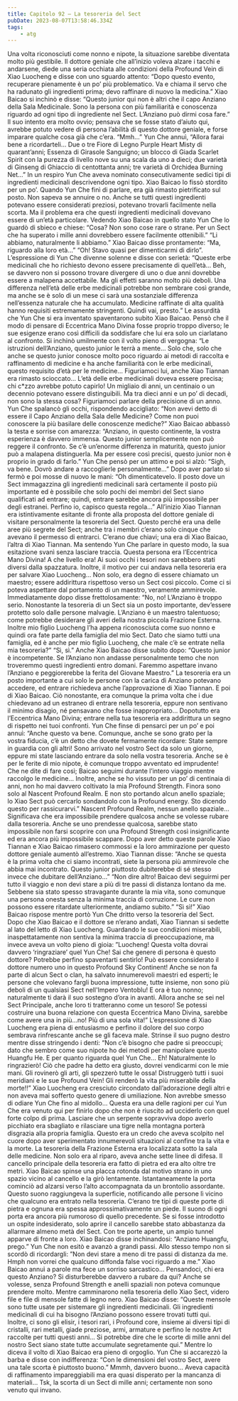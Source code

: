 ```yaml
---
title: Capitolo 92 – La tesoreria del Sect
pubDate: 2023-08-07T13:58:46.334Z
tags:
    - atg
---
```


Una volta riconosciuti come nonno e nipote, la situazione sarebbe diventata molto più gestibile. Il dottore geniale che all’inizio voleva alzare i tacchi e andarsene, diede una seria occhiata alle condizioni della Profound Vein di Xiao Luocheng e disse con uno sguardo attento: “Dopo questo evento, recuperare pienamente è un po’ più problematico.
Va e chiama il servo che ha radunato gli ingredienti prima; devo raffinare di nuovo la medicina.”
Xiao Baicao si inchinò e disse: “Questo junior qui non è altri che il capo Anziano della Sala Medicinale. Sono la persona con più familiarità e conoscenza riguardo ad ogni tipo di ingrediente nel Sect. L’Anziano può dirmi cosa fare.” Il suo intento era molto ovvio; pensava che se fosse stato d’aiuto qui, avrebbe potuto vedere di persona l’abilità di questo dottore geniale, e forse imparare qualche cosa già che c’era.
“Mmh…” Yun Che annuì, “Allora farai bene a ricordarteli… Due o tre Fiore di Legno Purple Heart Misty di quarant’anni; Essenza di Girasole Sanguigno; un blocco di Giada Scarlet Spirit con la purezza di livello nove su una scala da uno a dieci; due varietà di Ginseng di Ghiaccio di centottanta anni; tre varietà di Orchidea Burning Net…”
In un respiro Yun Che aveva nominato consecutivamente sedici tipi di ingredienti medicinali descrivendone ogni tipo. Xiao Baicao lo fissò stordito per un po’. Quando Yun Che finì di parlare, era già rimasto pietrificato sul posto. Non sapeva se annuire o no. Anche se tutti questi ingredienti potevano essere considerati preziosi, potevano trovarli facilmente nella scorta. Ma il problema era che questi ingredienti medicinali dovevano essere di un’età particolare.
Vedendo Xiao Baicao in quello stato Yun Che lo guardò di sbieco e chiese: “Cosa? Non sono cose rare o strane. Per un Sect che ha superato i mille anni dovrebbero essere facilmente ottenibili.”
“Li abbiamo, naturalmente li abbiamo.” Xiao Baicao disse prontamente: “Ma, riguardo alla loro età…”
“Oh! Stavo quasi per dimenticarmi di dirlo”. L’espressione di Yun Che divenne solenne e disse con serietà: “Queste erbe medicinali che ho richiesto devono essere precisamente di quell’età… Beh, se davvero non si possono trovare divergere di uno o due anni dovrebbe essere a malapena accettabile. Ma gli effetti saranno molto più deboli. Una differenza nell’età delle erbe medicinali potrebbe non sembrare così grande, ma anche se è solo di un mese ci sarà una sostanziale differenza nell’essenza naturale che ha accumulato. Medicine raffinate di alta qualità hanno requisiti estremamente stringenti. Quindi vai, presto.”
Le assurdità che Yun Che si era inventato spaventarono subito Xiao Baicao. Pensò che il modo di pensare di Eccentrica Mano Divina fosse proprio troppo diverso; le sue esigenze erano così difficili da soddisfare che lui era solo un ciarlatano al confronto. Si inchinò umilmente con il volto pieno di vergogna: “Le istruzioni dell’Anziano, questo junior le terrà a mente… Solo che, solo che anche se questo junior conosce molto poco riguardo ai metodi di raccolta e raffinamento di medicine e ha anche familiarità con le erbe medicinali, questo requisito d’età per le medicine…
Figuriamoci lui, anche Xiao Tiannan era rimasto scioccato… L’età delle erbe medicinali doveva essere precisa; chi c*zzo avrebbe potuto capirlo! Un migliaio di anni, un centinaio o un decennio potevano essere distinguibili. Ma tra dieci anni e un po’ di decadi, non sono la stessa cosa? Figuriamoci parlare della precisione di un anno.
Yun Che spalancò gli occhi, rispondendo accigliato: “Non avevi detto di essere il Capo Anziano della Sala delle Medicine? Come non puoi conoscere la più basilare delle conoscenze mediche?”
Xiao Baicao abbassò la testa e sorrise con amarezza: “Anziano, in questo continente, la vostra esperienza è davvero immensa. Questo junior semplicemente non può reggere il confronto. Se c’è un’enorme differenza in maturità, questo junior può a malapena distinguerla. Ma per essere così precisi, questo junior non è proprio in grado di farlo.”
Yun Che pensò per un attimo e poi si alzò: “Sigh, va bene. Dovrò andare a raccoglierle personalmente…”
Dopo aver parlato si fermò e poi mosse di nuovo le mani: “Oh dimenticatevelo. Il posto dove un Sect immagazzina gli ingredienti medicinali sarà certamente il posto più importante ed è possibile che solo pochi dei membri del Sect siano qualificati ad entrare; quindi, entrare sarebbe ancora più impossibile per degli estranei. Perfino io, capisco questa regola…”
All’inizio Xiao Tiannan era istintivamente esitante di fronte alla proposta del dottore geniale di visitare personalmente la tesoreria del Sect. Questo perché era una delle aree più segrete del Sect; anche tra i membri c’erano solo cinque che avevano il permesso di entrarci. C’erano due chiavi; una era di Xiao Baicao, l’altra di Xiao Tiannan. Ma sentendo Yun Che parlare in questo modo, la sua esitazione svanì senza lasciare traccia. Questa persona era l’Eccentrica Mano Divina!
A che livello era! Ai suoi occhi i tesori non sarebbero stati diversi dalla spazzatura. Inoltre, il motivo per cui andava nella tesoreria era per salvare Xiao Luocheng… Non solo, era degno di essere chiamato un maestro; essere addirittura rispettoso verso un Sect così piccolo. Come ci si poteva aspettare dal portamento di un maestro, veramente ammirevole.
Immediatamente dopo disse frettolosamente: “No, no! L’Anziano è troppo serio. Nonostante la tesoreria di un Sect sia un posto importante, dev’essere protetto solo dalle persone malvagie. L’Anziano è un maestro talentuoso; come potrebbe desiderare gli averi della nostra piccola Frazione Esterna.
Inoltre mio figlio Luocheng l’ha appena riconosciuta come suo nonno e quindi ora fate parte della famiglia del mio Sect. Dato che siamo tutti una famiglia, ed è anche per mio figlio Luocheng, che male c’è se entrate nella mia tesoreria?”
“Sì, sì.” Anche Xiao Baicao disse subito dopo: “Questo junior è incompetente. Se l’Anziano non andasse personalmente temo che non troveremmo questi ingredienti entro domani. Faremmo aspettare invano l’Anziano e peggiorerebbe la ferita del Giovane Maestro.”
La tesoreria era un posto importante a cui solo le persone con la carica di Anziano potevano accedere, ed entrare richiedeva anche l’approvazione di Xiao Tiannan. E poi di Xiao Baicao. Ciò nonostante, era comunque la prima volta che i due chiedevano ad un estraneo di entrare nella tesoreria, eppure non sentivano il minimo disagio, né pensavano che fosse inappropriato… Dopotutto era l’Eccentrica Mano Divina; entrare nella tua tesoreria era addirittura un segno di rispetto nei tuoi confronti.
Yun Che finse di pensarci per un po’ e poi annuì: “Anche questo va bene. Comunque, anche se sono grato per la vostra fiducia, c’è un detto che dovete fermamente ricordare: State sempre in guardia con gli altri! Sono arrivato nel vostro Sect da solo un giorno, eppure mi state lasciando entrare da solo nella vostra tesoreria. Anche se è per le ferite di mio nipote, è comunque troppo avventato ed imprudente! Che ne dite di fare così; Baicao seguimi durante l’intero viaggio mentre raccolgo le medicine… Inoltre, anche se ho vissuto per un po’ di centinaia di anni, non ho mai davvero coltivato la mia Profound Strength. Finora sono solo al Nascent Profound Realm. E non sto portando alcun anello spaziale; lo Xiao Sect può cercarlo sondandolo con la Profound energy. Sto dicendo questo per rassicurarvi.”
Nascent Profound Realm, nessun anello spaziale… Significava che era impossibile prendere qualcosa anche se volesse rubare dalla tesoreria. Anche se uno prendesse qualcosa, sarebbe stato impossibile non farsi scoprire con una Profound Strength così insignificante ed era ancora più impossibile scappare.
Dopo aver detto queste parole Xiao Tiannan e Xiao Baicao rimasero commossi e la loro ammirazione per questo dottore geniale aumentò all’estremo.
Xiao Tiannan disse: “Anche se questa è la prima volta che ci siamo incontrati, siete la persona più ammirevole che abbia mai incontrato.
Questo junior piuttosto dubiterebbe di sé stesso invece che dubitare dell’Anziano…”
“Non dire altro! Baicao devi seguirmi per tutto il viaggio e non devi stare a più di tre passi di distanza lontano da me. Sebbene sia stato spesso stravagante durante la mia vita, sono comunque una persona onesta senza la minima traccia di corruzione. Le cure non possono essere ritardate ulteriormente, andiamo subito.”
“Sì sì!” Xiao Baicao rispose mentre portò Yun Che dritto verso la tesoreria del Sect.
Dopo che Xiao Baicao e il dottore se n’erano andati, Xiao Tiannan si sedette al lato del letto di Xiao Luocheng. Guardando le sue condizioni miserabili, inaspettatamente non sentiva la minima traccia di preoccupazione, ma invece aveva un volto pieno di gioia: ”Luocheng! Questa volta dovrai davvero ‘ringraziare’ quel Yun Che! Sai che genere di persona è questo dottore? Potrebbe perfino spaventarti sentirlo! Può essere considerato il dottore numero uno in questo Profound Sky Continent! Anche se non fa parte di alcun Sect o clan, ha salvato innumerevoli maestri ed esperti; le persone che volevano fargli buona impressione, tutte insieme, non sono più deboli di un qualsiasi Sect nell'Impero Ventoblu! E ora è tuo nonno; naturalmente ti darà il suo sostegno d’ora in avanti.
Allora anche se sei nel Sect Principale, anche loro ti tratteranno come un tesoro! Se potessi costruire una buona relazione con questa Eccentrica Mano Divina, sarebbe come avere una in più…no! Più di una sola vita!”
L’espressione di Xiao Luocheng era piena di entusiasmo e perfino il dolore del suo corpo sembrava rinfrescante anche se gli faceva male. Strinse il suo pugno destro mentre disse stringendo i denti: “Non c’è bisogno che padre si preoccupi; dato che sembro come suo nipote ho dei metodi per manipolare questo Huangfu He.
E per quanto riguarda quel Yun Che… Eh! Naturalmente lo ringrazierò! Ciò che padre ha detto era giusto, dovrei vendicarmi con le mie mani. Gli rovinerò gli arti, gli spezzerò tutte le ossa!
Distruggerò tutti i suoi meridiani e le sue Profound Vein! Gli renderò la vita più miserabile della morte!!”
Xiao Luocheng era cresciuto circondato dall’adorazione degli altri e non aveva mai sofferto questo genere di umiliazione. Non avrebbe smesso di odiare Yun Che fino al midollo… Questa era una delle ragioni per cui Yun Che era venuto qui per finirlo dopo che non è riuscito ad ucciderlo con quel forte colpo di prima.
Lasciare che un serpente sopravviva dopo averlo picchiato era sbagliato e rilasciare una tigre nella montagna porterà disgrazia alla propria famiglia. Questo era un credo che aveva scolpito nel cuore dopo aver sperimentato innumerevoli situazioni al confine tra la vita e la morte.
La tesoreria della Frazione Esterna era localizzata sotto la sala delle medicine. Non solo era al riparo, aveva anche sette linee di difesa. Il cancello principale della tesoreria era fatto di pietra ed era alto oltre tre metri.
Xiao Baicao spinse una placca rotonda dal motivo strano in uno spazio vicino al cancello e la girò lentamente. Istantaneamente la porta cominciò ad alzarsi verso l’alto accompagnata da un brontolio assordante. Questo suono raggiungeva la superficie, notificando alle persone lì vicino che qualcuno era entrato nella tesoreria.
C’erano tre tipi di queste porte di pietra e ognuna era spessa approssimativamente un piede. Il suono di ogni porta era ancora più rumoroso di quello precedente. Se si fosse introdotto un ospite indesiderato, solo aprire il cancello sarebbe stato abbastanza da allarmare almeno metà del Sect.
Con tre porte aperte, un ampio tunnel apparve di fronte a loro. Xiao Baicao disse inchinandosi: “Anziano Huangfu, prego.”
Yun Che non esitò e avanzò a grandi passi. Allo stesso tempo non si scordò di ricordargli: ”Non devi stare a meno di tre passi di distanza da me. Hmph non vorrei che qualcuno diffonda false voci riguardo a me.”
Xiao Baicao annuì a parole ma fece un sorriso sarcastico… Pensandoci, chi era questo Anziano? Si disturberebbe davvero a rubare da qui? Anche se volesse, senza Profound Strength e anelli spaziali non poteva comunque prendere molto.
Mentre camminarono nella tesoreria dello Xiao Sect, videro file e file di mensole fatte di legno nero. Xiao Baicao disse: “Queste mensole sono tutte usate per sistemare gli ingredienti medicinali. Gli ingredienti medicinali di cui ha bisogno l’Anziano possono essere trovati tutti qui. Inoltre, ci sono gli elisir, i tesori rari, i Profound core, insieme ai diversi tipi di cristalli, rari metalli, giade preziose, armi, armature e perfino le nostre Art raccolte per tutti questi anni… Si potrebbe dire che le scorte di mille anni del nostro Sect siano state tutte accumulate segretamente qui.”
Mentre lo diceva il volto di Xiao Baicao era pieno di orgoglio.
Yun Che si accarezzò la barba e disse con indifferenza: “Con le dimensioni del vostro Sect, avere una tale scorta è piuttosto buono.”
Mmmh, davvero buono… Aveva capacità di raffinamento impareggiabili ma era quasi disperato per la mancanza di materiali… Tsk, la scorta di un Sect di mille anni; certamente non sono venuto qui invano.


